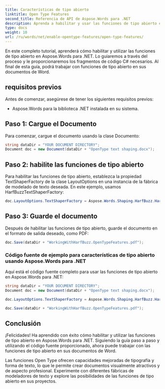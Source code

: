 ```yaml
---
title: Características de tipo abierto
linktitle: Open Type Features
second_title: Referencia de API de Aspose.Words para .NET
description: Aprenda a habilitar y usar las funciones de tipo abierto en Aspose.Words para .NET
type: docs
weight: 10
url: /ru/words/net/enable-opentype-features/open-type-features/
---
```


En este completo tutorial, aprenderá cómo habilitar y utilizar las funciones de tipo abierto en Aspose.Words para .NET. Lo guiaremos a través del proceso y le proporcionaremos los fragmentos de código C# necesarios. Al final de esta guía, podrá trabajar con funciones de tipo abierto en sus documentos de Word.

## requisitos previos
Antes de comenzar, asegúrese de tener los siguientes requisitos previos:
- Aspose.Words para la biblioteca .NET instalada en su sistema.

## Paso 1: Cargue el Documento
Para comenzar, cargue el documento usando la clase Documento:

```csharp
string dataDir = "YOUR DOCUMENT DIRECTORY";
Document doc = new Document(dataDir + "OpenType text shaping.docx");
```

## Paso 2: habilite las funciones de tipo abierto
Para habilitar las funciones de tipo abierto, establezca la propiedad TextShaperFactory de la clase LayoutOptions en una instancia de la fábrica de modelado de texto deseada. En este ejemplo, usamos HarfBuzzTextShaperFactory:

```csharp
doc.LayoutOptions.TextShaperFactory = Aspose.Words.Shaping.HarfBuzz.HarfBuzzTextShaperFactory.Instance;
```

## Paso 3: Guarde el documento
Después de habilitar las funciones de tipo abierto, guarde el documento en el formato de salida deseado, como PDF:

```csharp
doc.Save(dataDir + "WorkingWithHarfBuzz.OpenTypeFeatures.pdf");
```

### Código fuente de ejemplo para características de tipo abierto usando Aspose.Words para .NET
Aquí está el código fuente completo para usar las funciones de tipo abierto en Aspose.Words para .NET:

```csharp
string dataDir = "YOUR DOCUMENT DIRECTORY";
Document doc = new Document(dataDir + "OpenType text shaping.docx");

doc.LayoutOptions.TextShaperFactory = Aspose.Words.Shaping.HarfBuzz.HarfBuzzTextShaperFactory.Instance;

doc.Save(dataDir + "WorkingWithHarfBuzz.OpenTypeFeatures.pdf");
```

## Conclusión
¡Felicidades! Ha aprendido con éxito cómo habilitar y utilizar las funciones de tipo abierto en Aspose.Words para .NET. Siguiendo la guía paso a paso y utilizando el código fuente proporcionado, ahora puede trabajar con las funciones de tipo abierto en sus documentos de Word.

Las funciones Open Type ofrecen capacidades mejoradas de tipografía y forma de texto, lo que le permite crear documentos visualmente atractivos y de aspecto profesional. Experimente con diferentes fábricas de modeladores de texto y explore las posibilidades de las funciones de tipo abierto en sus proyectos.
